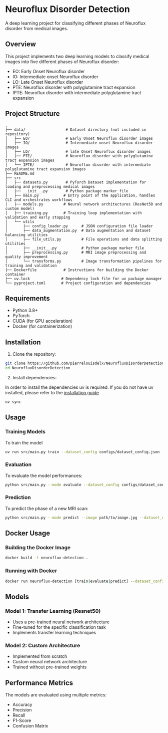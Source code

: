 # Neuroflux Disorder Detection

A deep learning project for classifying different phases of Neuroflux disorder from medical images.

## Overview

This project implements two deep learning models to classify medical images into five different phases of Neuroflux disorder:

-   EO: Early Onset Neuroflux disorder
-   IO: Intermediate onset Neuroflux disorder
-   LO: Late Onset Neuroflux disorder
-   PTE: Neuroflux disorder with polyglutamine tract expansion
-   IPTE: Neuroflux disorder with intermediate polyglutamine tract expansion

## Project Structure

```
.
├── data/                  # Dataset directory (not included in repository)
│   ├── EO/                # Early Onset Neuroflux disorder images
│   ├── IO/                # Intermediate onset Neuroflux disorder images
│   ├── LO/                # late Onset Neuroflux disorder images
│   ├── PTE/               # Neuroflux disorder with polyglutamine tract expansion images
│   └── IPTE/              # Neuroflux disorder with intermediate polyglutamine tract expansion images
├── README.md
├── src
│   ├── datasets.py        # PyTorch Dataset implementation for loading and preprocessing medical images
│   ├── __init__.py        # Python package marker file
│   ├── main.py           # Entry point of the application, handles CLI and orchestrates workflows
│   ├── models.py         # Neural network architectures (ResNet50 and custom model)
│   ├── training.py       # Training loop implementation with validation and early stopping
│   └── utils
│       ├── config_loader.py      # JSON configuration file loader
│       ├── data_augmentation.py  # Data augmentation and dataset balancing utilities
│       ├── file_utils.py         # File operations and data splitting utilities
│       ├── __init__.py           # Python package marker file
│       ├── preprocessing.py      # MRI image preprocessing and quality improvement
│       └── transforms.py         # Image transformation pipelines for training and validation
├── Dockerfile            # Instructions for building the Docker container
├── uv.lock              # Dependency lock file for uv package manager
└── pyproject.toml       # Project configuration and dependencies
```

## Requirements

-   Python 3.8+
-   PyTorch
-   CUDA (for GPU acceleration)
-   Docker (for containerization)

## Installation

1. Clone the repository:

```bash
git clone https://github.com/pierrelouisdelx/NeurofluxDisorderDetection.git
cd NeurofluxDisorderDetection
```

2. Install dependencies:

In order to install the dependencies uv is required. If you do not have uv installed, please refer to the [installation guide](https://docs.astral.sh/uv/getting-started/installation/)

```bash
uv sync
```

## Usage

### Training Models

To train the model

```bash
uv run src/main.py train --dataset_config configs/dataset_config.json --model_config configs/resnet50_config.json
```

### Evaluation

To evaluate the model performances:

```bash
python src/main.py --mode evaluate --dataset_config configs/dataset_config.json --model_config configs/resnet50_config.json
```

### Prediction

To predict the phase of a new MRI scan:

```bash
python src/main.py --mode predict --image path/to/image.jpg --dataset_config configs/dataset_config.json --model_config configs/resnet50_config.json
```

## Docker Usage

### Building the Docker Image

```bash
docker build -t neuroflux-detection .
```

### Running with Docker

```bash
docker run neuroflux-detection [train|evaluate|predict] --dataset_config [config_path] --model_config [model_config]
```

## Models

### Model 1: Transfer Learning (Resnet50)

-   Uses a pre-trained neural network architecture
-   Fine-tuned for the specific classification task
-   Implements transfer learning techniques

### Model 2: Custom Architecture

-   Implemented from scratch
-   Custom neural network architecture
-   Trained without pre-trained weights

## Performance Metrics

The models are evaluated using multiple metrics:

-   Accuracy
-   Precision
-   Recall
-   F1-Score
-   Confusion Matrix
